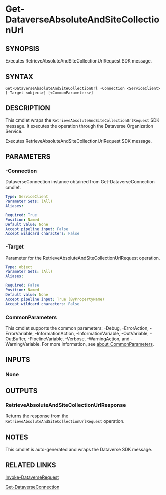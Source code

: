# Get-DataverseAbsoluteAndSiteCollectionUrl

## SYNOPSIS
Executes RetrieveAbsoluteAndSiteCollectionUrlRequest SDK message.

## SYNTAX

```
Get-DataverseAbsoluteAndSiteCollectionUrl -Connection <ServiceClient> [-Target <object>] [<CommonParameters>]
```

## DESCRIPTION

This cmdlet wraps the `RetrieveAbsoluteAndSiteCollectionUrlRequest` SDK message. It executes the operation through the Dataverse Organization Service.

Executes RetrieveAbsoluteAndSiteCollectionUrlRequest SDK message.

## PARAMETERS

### -Connection
DataverseConnection instance obtained from Get-DataverseConnection cmdlet.

```yaml
Type: ServiceClient
Parameter Sets: (All)
Aliases:

Required: True
Position: Named
Default value: None
Accept pipeline input: False
Accept wildcard characters: False
```
### -Target
Parameter for the RetrieveAbsoluteAndSiteCollectionUrlRequest operation.

```yaml
Type: object
Parameter Sets: (All)
Aliases:

Required: False
Position: Named
Default value: None
Accept pipeline input: True (ByPropertyName)
Accept wildcard characters: False
```
### CommonParameters
This cmdlet supports the common parameters: -Debug, -ErrorAction, -ErrorVariable, -InformationAction, -InformationVariable, -OutVariable, -OutBuffer, -PipelineVariable, -Verbose, -WarningAction, and -WarningVariable. For more information, see [about_CommonParameters](http://go.microsoft.com/fwlink/?LinkID=113216).

## INPUTS

### None

## OUTPUTS

### RetrieveAbsoluteAndSiteCollectionUrlResponse

Returns the response from the `RetrieveAbsoluteAndSiteCollectionUrlRequest` operation.

## NOTES

This cmdlet is auto-generated and wraps the Dataverse SDK message.

## RELATED LINKS

[Invoke-DataverseRequest](Invoke-DataverseRequest.md)

[Get-DataverseConnection](Get-DataverseConnection.md)
